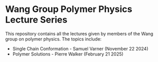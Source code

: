 # Wang Group Polymer Physics Lecture Series
This repository contains all the lectures given by members of the Wang group on polymer physics. The topics include:
* Single Chain Conformation - Samuel Varner (November 22 2024)
* Polymer Solutions - Pierre Walker (February 21 2025)